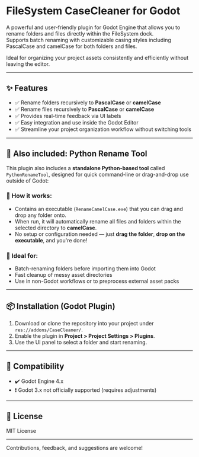 # FileSystem CaseCleaner for Godot

A powerful and user-friendly plugin for Godot Engine that allows you to rename folders and files directly within the FileSystem dock.  
Supports batch renaming with customizable casing styles including PascalCase and camelCase for both folders and files.

Ideal for organizing your project assets consistently and efficiently without leaving the editor.

---

## ✨ Features

- ✅ Rename folders recursively to **PascalCase** or **camelCase**
- ✅ Rename files recursively to **PascalCase** or **camelCase**
- ✅ Provides real-time feedback via UI labels
- ✅ Easy integration and use inside the Godot Editor
- ✅ Streamline your project organization workflow without switching tools

---

## 🐍 Also included: Python Rename Tool

This plugin also includes a **standalone Python-based tool** called `PythonRenameTool`, designed for quick command-line or drag-and-drop use outside of Godot:

### 🔹 How it works:
- Contains an executable (`RenameCamelCase.exe`) that you can drag and drop any folder onto.
- When run, it will automatically rename all files and folders within the selected directory to **camelCase**.
- No setup or configuration needed — just **drag the folder**, **drop on the executable**, and you're done!

### 🔹 Ideal for:
- Batch-renaming folders before importing them into Godot
- Fast cleanup of messy asset directories
- Use in non-Godot workflows or to preprocess external asset packs

---

## 📦 Installation (Godot Plugin)

1. Download or clone the repository into your project under `res://addons/CaseCleaner/`.
2. Enable the plugin in **Project > Project Settings > Plugins**.
3. Use the UI panel to select a folder and start renaming.

---

## 🧩 Compatibility

- ✔️ Godot Engine 4.x
- ❗ Godot 3.x not officially supported (requires adjustments)

---

## 📄 License

MIT License

---

Contributions, feedback, and suggestions are welcome!
